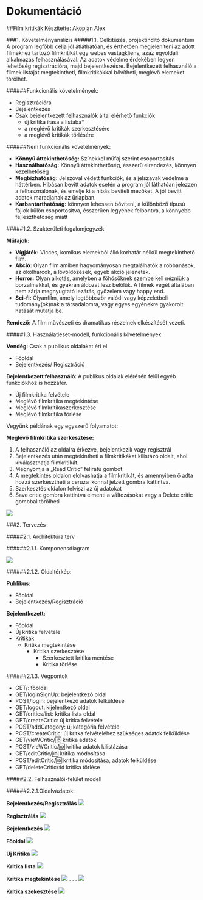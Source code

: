 # Dokumentáció
##Film kritikák
Készítette: Akopjan Alex

###1.	Követelményanalízis
#####1.1.	Célkitűzés, projektindító dokumentum
A program legfőbb célja jól átláthatóan, és érthetően megjeleníteni az adott filmekhez tartozó filmkritikát egy webes vastagkliens, azaz egyoldali alkalmazás felhasználásával. Az adatok védelme érdekében legyen lehetőség regisztrációra, majd bejelentkezésre. Bejelentkezett felhasználó a filmek listáját megtekintheti, filmkritikákkal bővítheti, meglévő elemeket törölhet. 

######Funkcionális követelmények:
* Regisztrációra
* Bejelentkezés
* Csak bejelentkezett felhasználók által elérhető funkciók
  - új kritika írása a listába*
  - a meglévő kritikák szerkesztésére
  - a meglévő kritikák törlésére

######Nem funkcionális követelmények:
*	**Könnyű áttekinthetőség:** Színekkel műfaj szerint csoportosítás
*	**Használhatóság:** Könnyű áttekinthetőség, ésszerű elrendezés, könnyen kezelhetőség
*	**Megbízhatóság:** Jelszóval védett funkciók, és a jelszavak védelme a háttérben. Hibásan bevitt adatok esetén a program jól láthatóan jelezzen a felhasználónak, és emelje ki a hibás beviteli mezőket. A jól bevitt adatok maradjanak az űrlapban.
*	**Karbantarthatóság:** könnyen lehessen bővíteni, a különböző típusú fájlok külön csoportosítva, ésszerűen legyenek felbontva, a könnyebb fejleszthetőség miatt

#####1.2.	Szakterületi fogalomjegyzék

**Műfajok:**
* **Vígjáték:** Vicces, komikus elemekből álló korhatár nélkül megtekinthető film.
* **Akció:** Olyan film amiben hagyományosan megtalálhatók a robbanások, az ökölharcok, a lövöldözések, egyéb akció jelenetek.
* **Horror:**  Olyan alkotás, amelyben a főhősöknek szembe kell nézniük a borzalmakkal, és gyakran áldozat lesz belőlük. A filmek végét általában nem zárja megnyugtató lezárás, győzelem vagy happy end.
* **Sci-fi:**  Olyanfilm, amely legtöbbször valódi vagy képzeletbeli tudomány(ok)nak a társadalomra, vagy egyes egyénekre gyakorolt hatását mutatja be.

**Rendező:** A film művészeti és dramatikus részeinek elkészítését vezeti.

#####1.3.	Használatieset-modell, funkcionális követelmények

**Vendég**: Csak a publikus oldalakat éri el

*	Főoldal
*	Bejelentkezés/ Regisztráció

**Bejelentkezett felhasználó**: A publikus oldalak elérésén felül egyéb funkciókhoz is hozzáfér.

*	Új filmkritika felvétele
*	Meglévő filmkritika megtekintése
*	Meglévő filmkritikaszerkesztése
*	Meglévő filmkritika törlése



Vegyünk példának egy egyszerű folyamatot:

**Meglévő filmkritika szerkesztése:**

1.	A felhasználó az oldalra érkezve, bejelentkezik vagy regisztrál
2.	Bejelentkezés után megtekintheti a filmkritikákat kilistázó oldalt, ahol kiválaszthatja filmkritikát.
3.	Megnyomja a „Read Critic” feliratú gombot
4.	A megtekintés oldalon elolvashatja a filmkritikát, és amennyiben ő adta hozzá szerkesztheti a ceruza ikonnal jelzett gombra kattintva.
5.	Szerkesztés oldalon felviszi az új adatokat
6.	Save critic gombra kattintva elmenti a változásokat vagy a Delete critic gombbal törölheti

![](kepek/nomnoml.png)


###2.	Tervezés

#####2.1.	Architektúra terv

######2.1.1. Komponensdiagram

![](kepek/komp.png)

######2.1.2. Oldaltérkép:

**Publikus:**
* Főoldal
* Bejelentkezés/Regisztráció

**Bejelentkezett:**
* Főoldal
* Új kritika felvétele
* Kritikák
  * Kritika megtekintése 
    * Kritika szerkesztése
      * Szerkesztett kritika mentése 
      * Kritika törlése

######2.1.3. Végpontok

* GET/: főoldal
* GET/loginSignUp: bejelentkező oldal
* POST/login: bejelentkező adatok felküldése
* GET/logout: kijelentkező oldal
* GET/critics/list: kritika lista oldal
* GET/createCritic: új kritka felvétele
* POST/addCategory: új kategória felvétele
* POST/createCritic: új kritka felvételéhez szükséges adatok felküldése
* GET/vieWCritic/:id: kritika adatok
* POST/vieWCritic/:id: kritika adatok kilistázása
* GET/editCritic/:id: kritika módosítása
* POST/editCritic/:id: kritika módosítása, adatok felküldése
* GET/deleteCritic/:id kritika törlése

#####2.2. Felhasználói-felület modell

######2.2.1.Oldalvázlatok:

**Bejelentkezés/Regisztrálás**
![](kepek/site1.PNG)

**Regisztrálás**
![](kepek/site2.PNG)

**Bejelentkezés**
![](kepek/site3.PNG)

**Főoldal**
![](kepek/site4.PNG)

**Új Kritika**
![](kepek/site5.PNG)

**Kritika lista**
![](kepek/site6.PNG)

**Kritika megtekintése**
![](kepek/site7.PNG)
.
.
.
![](kepek/site8.PNG)

**Kritika szekesztése**
![](kepek/site9.PNG)



